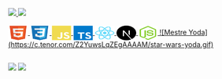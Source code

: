 <div>
  <a href="https://linktr.ee/ferreira94" target="_blank">
  <img height="180em" src="https://github-readme-stats.vercel.app/api?username=ferreira94&show_icons=true&theme=tokyonight&include_all_commits=true&count_private=true"/>
  <img height="180em" src="https://github-readme-stats.vercel.app/api/top-langs/?username=ferreira94&layout=compact&langs_count=16&theme=tokyonight"/>
</div>
  
<div style="display: inline_block"><br>
 <img align="center" alt="HTML-badge" height="30" width="40" src="https://raw.githubusercontent.com/devicons/devicon/master/icons/html5/html5-original.svg">
  <img align="center" alt="CSS-badge" height="30" width="40" src="https://raw.githubusercontent.com/devicons/devicon/master/icons/css3/css3-original.svg">
  <img align="center" alt="javascript-badge" height="30" width="40" src="https://raw.githubusercontent.com/devicons/devicon/master/icons/javascript/javascript-plain.svg">
  <img align="center" alt="typescript-badge" height="30" width="40" src="https://raw.githubusercontent.com/devicons/devicon/master/icons/typescript/typescript-plain.svg">
  <img align="center" alt="react-badge" height="30" width="40" src="https://raw.githubusercontent.com/devicons/devicon/master/icons/react/react-original.svg">
   <img align="center" alt="react-badge" height="30" width="40" src="https://raw.githubusercontent.com/devicons/devicon/master/icons/nextjs/nextjs-original.svg">
  <img align="center" alt="react-badge" height="30" width="40" src="https://raw.githubusercontent.com/devicons/devicon/master/icons/nodejs/nodejs-original.svg">
  ![Mestre Yoda](https://c.tenor.com/Z2YuwsLqZEgAAAAM/star-wars-yoda.gif)
</div>

##
<div> 
  <a href="https://www.linkedin.com/in/ferreira94" target="_blank"><img src="https://img.shields.io/badge/-LinkedIn-%230077B5?style=for-the-badge&logo=linkedin&logoColor=white" target="_blank"></a> 
   <a href="https://linktr.ee/ferreira94" target="_blank"><img src="https://img.shields.io/badge/linktree-39E09B?style=for-the-badge&logo=linktree&logoColor=white" target="_blank"></a> 
  </div>


